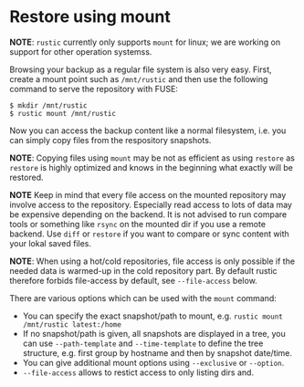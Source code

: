 # Restore using mount

**NOTE**: `rustic` currently only supports `mount` for linux; we are working on
support for other operation systemss.

Browsing your backup as a regular file system is also very easy. First, create a
mount point such as `/mnt/rustic` and then use the following command to serve
the repository with FUSE:

```console
$ mkdir /mnt/rustic
$ rustic mount /mnt/rustic
```

Now you can access the backup content like a normal filesystem, i.e. you can
simply copy files from the respository snapshots.

**NOTE**: Copying files using `mount` may be not as efficient as using `restore`
as `restore` is highly optimized and knows in the beginning what exactly will be
restored.

**NOTE** Keep in mind that every file access on the mounted repository may
involve access to the repository. Especially read access to lots of data may be
expensive depending on the backend. It is not advised to run compare tools or
something like `rsync` on the mounted dir if you use a remote backend. Use
`diff` or `restore` if you want to compare or sync content with your lokal saved
files.

**NOTE**: When using a hot/cold repositories, file access is only possible if
the needed data is warmed-up in the cold repository part. By default rustic
therefore forbids file-access by default, see `--file-access` below.

There are various options which can be used with the `mount` command:

- You can specify the exact snapshot/path to mount, e.g.
  `rustic mount /mnt/rustic latest:/home`
- If no snapshot/path is given, all snapshots are displayed in a tree, you can
  use `--path-template` and `--time-template` to define the tree structure, e.g.
  first group by hostname and then by snapshot date/time.
- You can give additional mount options using `--exclusive` or `--option`.
- `--file-access` allows to restict access to only listing dirs and.

<!-- TODO!:
Mounting repositories via FUSE is only possible on Linux, macOS and FreeBSD. On
Linux, the `fuse` kernel module needs to be loaded and the `fusermount` command
needs to be in the `PATH`. On macOS, you need
[FUSE for macOS](https://osxfuse.github.io/). On FreeBSD, you may need to
install FUSE and load the kernel module (`kldload fuse`).

rustic supports storage and preservation of hard links. However, since hard
links exist in the scope of a filesystem by definition, restoring hard links
from a fuse mount should be done by a program that preserves hard links. A
program that does so is `rsync`, used with the option --hard-links.
-->
